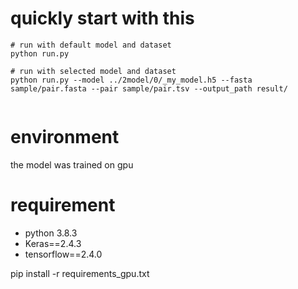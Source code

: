 
# quickly start with this
~~~
# run with default model and dataset 
python run.py

# run with selected model and dataset
python run.py --model ../2model/0/_my_model.h5 --fasta sample/pair.fasta --pair sample/pair.tsv --output_path result/


~~~

# environment
the model was trained on gpu

# requirement
- python 3.8.3 
- Keras==2.4.3
- tensorflow==2.4.0

pip install -r requirements_gpu.txt




